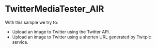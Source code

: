 TwitterMediaTester_AIR
=================

With this sample we try to:

- Upload an image to Twitter using the Twitter API.
- Upload an image to Twitter using a shorten URL generated by Twitpic service.
